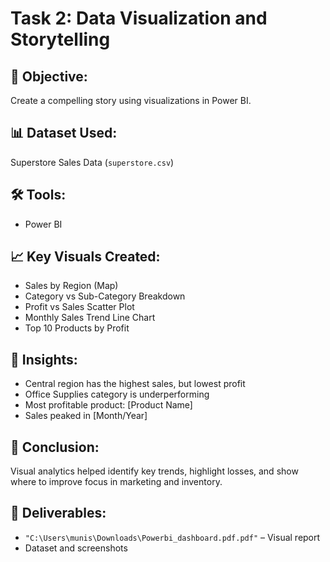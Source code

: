 # Task 2: Data Visualization and Storytelling

## 📌 Objective:
Create a compelling story using visualizations in Power BI.

## 📊 Dataset Used:
Superstore Sales Data (`superstore.csv`)

## 🛠️ Tools:
- Power BI

## 📈 Key Visuals Created:
- Sales by Region (Map)
- Category vs Sub-Category Breakdown
- Profit vs Sales Scatter Plot
- Monthly Sales Trend Line Chart
- Top 10 Products by Profit

## 🎯 Insights:
- Central region has the highest sales, but lowest profit
- Office Supplies category is underperforming
- Most profitable product: [Product Name]
- Sales peaked in [Month/Year]

## 🧠 Conclusion:
Visual analytics helped identify key trends, highlight losses, and show where to improve focus in marketing and inventory.

## 📁 Deliverables:
- `"C:\Users\munis\Downloads\Powerbi_dashboard.pdf.pdf"` – Visual report
- Dataset and screenshots
